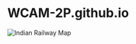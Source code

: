 # WCAM-2P.github.io

![Indian Railway Map](https://www.trainspnrstatus.com/images/indianrailwaymap.jpg)
